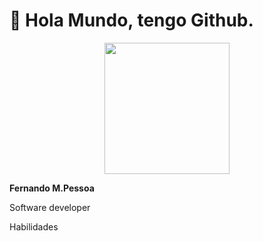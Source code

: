 # :wave: Hola Mundo, tengo Github.

<p align="center">
<img style="display:inline;" src="https://github.com/Ferchupessoadev/Ferchupessoadev/assets/107710139/eb19cedf-2158-40a2-b51d-aec5f898963e" width="200" height="210"/>

<b>Fernando M.Pessoa</b>
<p>Software developer</p>
<p>Habilidades</p>
</p>

